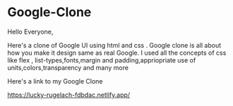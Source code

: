 # Google-Clone

Hello Everyone,

Here's a clone of Google UI using html and css . Google clone is all about how you make it design same as real Google. I used all the concepts of css like  flex , list-types,fonts,margin and padding,appriopriate use of units,colors,transparency and many more

Here's a link to my Google Clone

https://lucky-rugelach-fdbdac.netlify.app/
